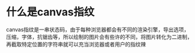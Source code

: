 # 什么是canvas指纹

canvas指纹是一串状态码，由于每种浏览器都会有不同的渲染引擎，导出选项，压缩，字体，抗锯齿等，所以绘制的图片会有些许的不同，将图片转化为二进制，再截取特定位置的字符串就可以充当浏览器或者用户的指纹辣